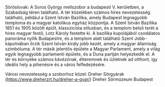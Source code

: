 Söröslovak:
A Soros György mellszobor a budapesti V. kerületben, a Szabadság téren található. A tér közelében számos híres nevezetesség található, például a Szent István Bazilika, amely Budapest legnagyobb temploma és a magyar katolikus egyház központja.
A Szent István Bazilika 1851 és 1905 között épült, klasszicista stílusban, és a templom belső terét a híres magyar festő, Lotz Károly festette ki. A bazilika kupolájából csodálatos panoráma nyílik Budapestre, és a templom alatt található Szent Jobb-kápolnában őrzik Szent István király jobb kezét, amely a magyar államiság szimbóluma.
A tér másik jelentős épülete a Magyar Parlament, amely a világ egyik legnagyobb parlamenti épülete, és a Duna partján helyezkedik el. A tér és környéke számos kávézónak, étteremnek és üzletnek ad otthont, így ideális hely a pihenésre és a város felfedezésére.

Városi nevezetesség a szoborhoz közel:
Dreher Sörgyárak (https://www.dreherzrt.hu/dreher-a-gyar/)
Dreher Sörmúzeum Budapest